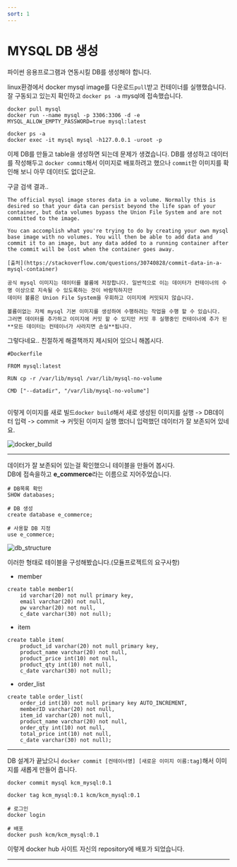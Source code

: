 ```yaml
---
sort: 1 
---
```


# MYSQL DB 생성

파이썬 응용프로그램과 연동시킬 DB를 생성해야 합니다.

linux환경에서 docker mysql image를 다운로드`pull`받고 컨테이너를 실행했습니다. 잘 구동되고 있는지 확인하고 `docker ps -a` mysql에 접속했습니다.

```Linux
docker pull mysql
docker run --name mysql -p 3306:3306 -d -e MYSQL_ALLOW_EMPTY_PASSWORD=true mysql:latest

docker ps -a
docker exec -it mysql mysql -h127.0.0.1 -uroot -p
```

이제 DB를 만들고 table을 생성하면 되는데 문제가 생겼습니다. DB를 생성하고 데이터를 작성해두고 `docker commit`해서 이미지로 배포하려고 했으나 `commit`한 이미지를 확인해 보니 아무 데이터도 없더군요.

구글 검색 결과..<br/>


```note
The official mysql image stores data in a volume. Normally this is desired so that your data can persist beyond the life span of your container, but data volumes bypass the Union File System and are not committed to the image.

You can accomplish what you're trying to do by creating your own mysql base image with no volumes. You will then be able to add data and commit it to an image, but any data added to a running container after the commit will be lost when the container goes away.

[출처](https://stackoverflow.com/questions/30740828/commit-data-in-a-mysql-container)
```

```note
공식 mysql 이미지는 데이터를 볼륨에 저장합니다. 일반적으로 이는 데이터가 컨테이너의 수명 이상으로 지속될 수 있도록하는 것이 바람직하지만
데이터 볼륨은 Union File System을 우회하고 이미지에 커밋되지 않습니다.

볼륨이없는 자체 mysql 기본 이미지를 생성하여 수행하려는 작업을 수행 할 수 있습니다.
그러면 데이터를 추가하고 이미지에 커밋 할 수 있지만 커밋 후 실행중인 컨테이너에 추가 된 **모든 데이터는 컨테이너가 사라지면 손실**됩니다.
```

그렇다네요.. 친절하게 해결책까지 제시되어 있으니 해봅시다.

```
#Dockerfile

FROM mysql:latest

RUN cp -r /var/lib/mysql /var/lib/mysql-no-volume

CMD ["--datadir", "/var/lib/mysql-no-volume"]
```

<br/>이렇게 이미지를 새로 빌드`docker build`해서 새로 생성된 이미지를 실행 -> DB데이터 입력 -> commit -> 커밋된 이미지 실행 했더니 입력했던 데이터가 잘 보존되어 있네요.

![docker_build](https://user-images.githubusercontent.com/76420201/104550631-9c1ad300-5678-11eb-8ea9-a8bcf51ab739.GIF)

---

데이터가 잘 보존되어 있는걸 확인했으니 테이블을 만들어 봅시다.<br/>
DB에 접속을하고 **e_commerce**라는 이름으로 지어주었습니다.

```MYSQL
# DB목록 확인
SHOW databases;

# DB 생성
create database e_commerce;

# 사용할 DB 지정
use e_commerce;

```

![db_structure](https://user-images.githubusercontent.com/76420201/104553079-5b718880-567d-11eb-845c-0aff0ec5b6c2.GIF)

이러한 형태로 테이블을 구성해봤습니다.(모듈프로젝트의 요구사항)

- member

```MYSQL
create table member1(
    id varchar(20) not null primary key,
    email varchar(20) not null,
    pw varchar(20) not null,
    c_date varchar(30) not null);
```

- item 

```MYSQL
create table item(
    product_id varchar(20) not null primary key,
    product_name varchar(20) not null,
    product_price int(10) not null,
    product_qty int(10) not null,
    c_date varchar(30) not null);
```
- order_list

```MYSQL
create table order_list(
    order_id int(10) not null primary key AUTO_INCREMENT,
    memberID varchar(20) not null,
    item_id varchar(20) not null,
    product_name varchar(20) not null,
    order_qty int(10) not null,
    total_price int(10) not null,
    c_date varchar(30) not null);
```
---

DB 설계가 끝났으니 `docker commit [컨테이너명] [새로운 이미지 이름:tag]`해서 이미지를 새롭게 만들어 줍니다.

```
docker commit mysql kcm_mysql:0.1

docker tag kcm_mysql:0.1 kcm/kcm_mysql:0.1

# 로그인
docker login

# 배포
docker push kcm/kcm_mysql:0.1
```

이렇게 docker hub 사이트 자신의 repository에 배포가 되었습니다.

---